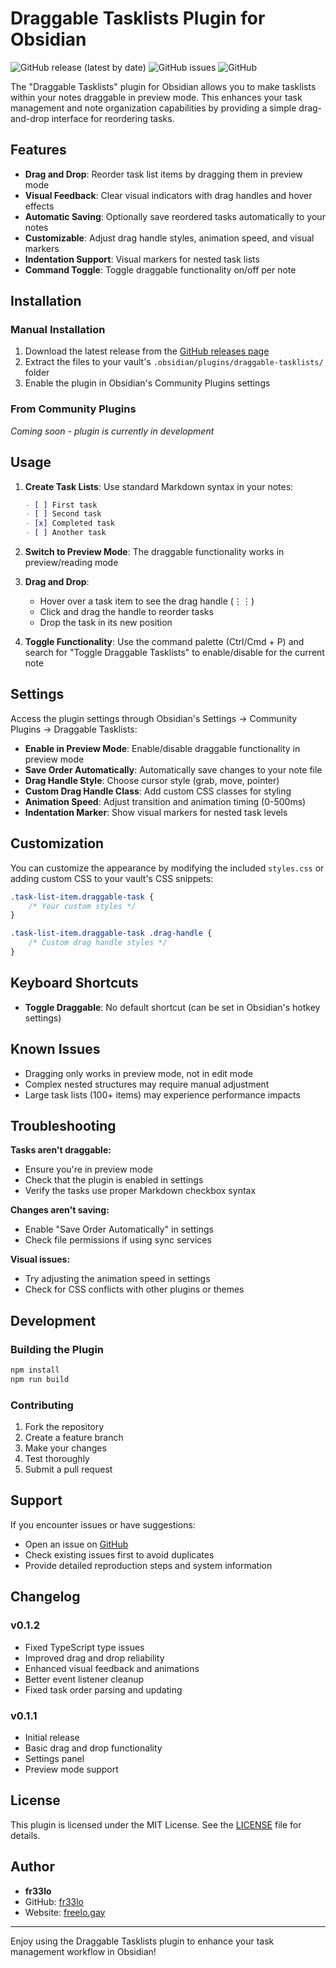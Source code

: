 # Draggable Tasklists Plugin for Obsidian

![GitHub release (latest by date)](https://img.shields.io/github/v/release/fr33lo/draggable-tasklists-plugin)
![GitHub issues](https://img.shields.io/github/issues/fr33lo/draggable-tasklists-plugin)
![GitHub](https://img.shields.io/github/license/fr33lo/draggable-tasklists-plugin)

The "Draggable Tasklists" plugin for Obsidian allows you to make tasklists within your notes draggable in preview mode. This enhances your task management and note organization capabilities by providing a simple drag-and-drop interface for reordering tasks.

## Features

- **Drag and Drop**: Reorder task list items by dragging them in preview mode
- **Visual Feedback**: Clear visual indicators with drag handles and hover effects
- **Automatic Saving**: Optionally save reordered tasks automatically to your notes
- **Customizable**: Adjust drag handle styles, animation speed, and visual markers
- **Indentation Support**: Visual markers for nested task lists
- **Command Toggle**: Toggle draggable functionality on/off per note

## Installation

### Manual Installation
1. Download the latest release from the [GitHub releases page](https://github.com/fr33lo/draggable-tasklists-plugin/releases)
2. Extract the files to your vault's `.obsidian/plugins/draggable-tasklists/` folder
3. Enable the plugin in Obsidian's Community Plugins settings

### From Community Plugins
*Coming soon - plugin is currently in development*

## Usage

1. **Create Task Lists**: Use standard Markdown syntax in your notes:
   ```markdown
   - [ ] First task
   - [ ] Second task
   - [x] Completed task
   - [ ] Another task
   ```

2. **Switch to Preview Mode**: The draggable functionality works in preview/reading mode

3. **Drag and Drop**: 
   - Hover over a task item to see the drag handle (⋮⋮)
   - Click and drag the handle to reorder tasks
   - Drop the task in its new position

4. **Toggle Functionality**: Use the command palette (Ctrl/Cmd + P) and search for "Toggle Draggable Tasklists" to enable/disable for the current note

## Settings

Access the plugin settings through Obsidian's Settings → Community Plugins → Draggable Tasklists:

- **Enable in Preview Mode**: Enable/disable draggable functionality in preview mode
- **Save Order Automatically**: Automatically save changes to your note file
- **Drag Handle Style**: Choose cursor style (grab, move, pointer)
- **Custom Drag Handle Class**: Add custom CSS classes for styling
- **Animation Speed**: Adjust transition and animation timing (0-500ms)
- **Indentation Marker**: Show visual markers for nested task levels

## Customization

You can customize the appearance by modifying the included `styles.css` or adding custom CSS to your vault's CSS snippets:

```css
.task-list-item.draggable-task {
    /* Your custom styles */
}

.task-list-item.draggable-task .drag-handle {
    /* Custom drag handle styles */
}
```

## Keyboard Shortcuts

- **Toggle Draggable**: No default shortcut (can be set in Obsidian's hotkey settings)

## Known Issues

- Dragging only works in preview mode, not in edit mode
- Complex nested structures may require manual adjustment
- Large task lists (100+ items) may experience performance impacts

## Troubleshooting

**Tasks aren't draggable:**
- Ensure you're in preview mode
- Check that the plugin is enabled in settings
- Verify the tasks use proper Markdown checkbox syntax

**Changes aren't saving:**
- Enable "Save Order Automatically" in settings
- Check file permissions if using sync services

**Visual issues:**
- Try adjusting the animation speed in settings
- Check for CSS conflicts with other plugins or themes

## Development

### Building the Plugin

```bash
npm install
npm run build
```

### Contributing

1. Fork the repository
2. Create a feature branch
3. Make your changes
4. Test thoroughly
5. Submit a pull request

## Support

If you encounter issues or have suggestions:

- Open an issue on [GitHub](https://github.com/fr33lo/draggable-tasklists-plugin/issues)
- Check existing issues first to avoid duplicates
- Provide detailed reproduction steps and system information

## Changelog

### v0.1.2
- Fixed TypeScript type issues
- Improved drag and drop reliability
- Enhanced visual feedback and animations
- Better event listener cleanup
- Fixed task order parsing and updating

### v0.1.1
- Initial release
- Basic drag and drop functionality
- Settings panel
- Preview mode support

## License

This plugin is licensed under the MIT License. See the [LICENSE](LICENSE) file for details.

## Author

- **fr33lo**
- GitHub: [fr33lo](https://github.com/fr33lo)
- Website: [freelo.gay](https://freelo.gay)

---

Enjoy using the Draggable Tasklists plugin to enhance your task management workflow in Obsidian!
